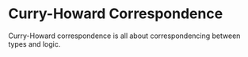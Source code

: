 # Curry-Howard Correspondence

Curry-Howard correspondence is all about correspondencing between types and logic.
